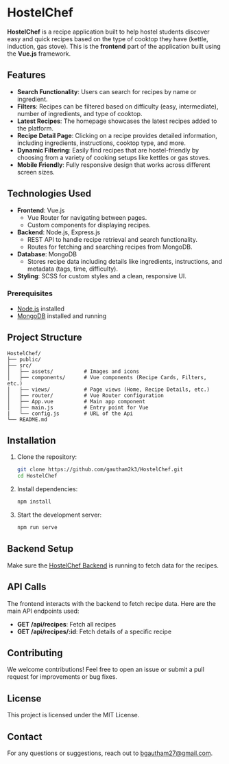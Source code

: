 # HostelChef 

**HostelChef** is a recipe application built to help hostel students discover easy and quick recipes based on the type of cooktop they have (kettle, induction, gas stove). This is the **frontend** part of the application built using the **Vue.js** framework.

## Features

- **Search Functionality**: Users can search for recipes by name or ingredient.
- **Filters**: Recipes can be filtered based on difficulty (easy, intermediate), number of ingredients, and type of cooktop.
- **Latest Recipes**: The homepage showcases the latest recipes added to the platform.
- **Recipe Detail Page**: Clicking on a recipe provides detailed information, including ingredients, instructions, cooktop type, and more.
- **Dynamic Filtering**: Easily find recipes that are hostel-friendly by choosing from a variety of cooking setups like kettles or gas stoves.
- **Mobile Friendly**: Fully responsive design that works across different screen sizes.
  
## Technologies Used


- **Frontend**: Vue.js
  - Vue Router for navigating between pages.
  - Custom components for displaying recipes.
- **Backend**: Node.js, Express.js
  - REST API to handle recipe retrieval and search functionality.
  - Routes for fetching and searching recipes from MongoDB.
- **Database**: MongoDB
  - Stores recipe data including details like ingredients, instructions, and metadata (tags, time, difficulty).
- **Styling**: SCSS for custom styles and a clean, responsive UI.


### Prerequisites

- [Node.js](https://nodejs.org/) installed
- [MongoDB](https://www.mongodb.com/) installed and running


## Project Structure
```
HostelChef/
├── public/
├── src/
│   ├── assets/          # Images and icons
│   ├── components/      # Vue components (Recipe Cards, Filters, etc.)
│   ├── views/           # Page views (Home, Recipe Details, etc.)
│   ├── router/          # Vue Router configuration
│   ├── App.vue          # Main app component
│   ├── main.js          # Entry point for Vue
|   └── config.js        # URL of the Api
└── README.md
```

## Installation

1. Clone the repository:
   ```bash
   git clone https://github.com/gautham2k3/HostelChef.git
   cd HostelChef
   ```

2. Install dependencies:
   ```bash
   npm install
   ```

3. Start the development server:
   ```bash
   npm run serve
   ```

## Backend Setup
Make sure the [HostelChef Backend](https://github.com/HostelChef-CRUD) is running to fetch data for the recipes.

## API Calls
The frontend interacts with the backend to fetch recipe data. Here are the main API endpoints used:

- **GET /api/recipes**: Fetch all recipes
- **GET /api/recipes/:id**: Fetch details of a specific recipe

## Contributing
We welcome contributions! Feel free to open an issue or submit a pull request for improvements or bug fixes.

## License
This project is licensed under the MIT License.

## Contact
For any questions or suggestions, reach out to bgautham27@gmail.com.
